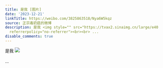 ```yaml
---
title: 是我 [图片]
date: '2023-12-21'
linkTitle: https://weibo.com/3825863518/Nya6W5kqz
source: 正宗毒奶菇的微博
description: 是我 <img style="" src="https://tvax2.sinaimg.cn/large/e40a0b5ely1hl1hblei0ej20zo2564qp.jpg"
  referrerpolicy="no-referrer"><br><br> ...
disable_comments: true
---
```

是我 <img style="" src="https://tvax2.sinaimg.cn/large/e40a0b5ely1hl1hblei0ej20zo2564qp.jpg" referrerpolicy="no-referrer"><br><br> ...
